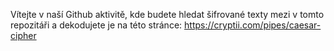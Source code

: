 Vítejte v naší Github aktivitě, kde budete hledat šifrované texty mezi v tomto repozitáři a dekodujete je na této stránce: https://cryptii.com/pipes/caesar-cipher
